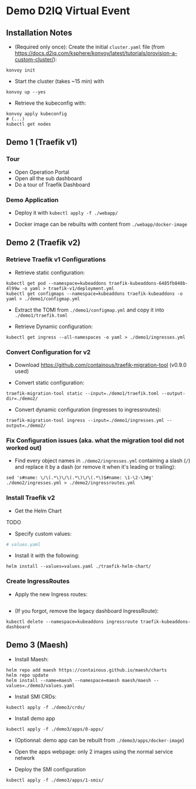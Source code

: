 
# Demo D2IQ Virtual Event

## Installation Notes

* (Required only once): Create the initial `cluster.yaml` file
(from <https://docs.d2iq.com/ksphere/konvoy/latest/tutorials/provision-a-custom-cluster/>):

```shell
konvoy init
```

* Start the cluster (takes ~15 min) with

```shell
konvoy up --yes
```

* Retrieve the kubeconfig with:

```shell
konvoy apply kubeconfig
# (...)
kubectl get nodes
```

## Demo 1 (Traefik v1)

### Tour

* Open Operation Portal
* Open all the sub dashboard
* Do a tour of Traefik Dashboard

### Demo Application

* Deploy it with `kubectl apply -f ./webapp/`

* Docker image can be rebuilts with content from `./webapp/docker-image`

## Demo 2 (Traefik v2)

### Retrieve Traefik v1 Configurations

* Retrieve static configuration:

```shell
kubectl get pod --namespace=kubeaddons traefik-kubeaddons-6485fb848b-4l99w -o yaml > traefik-v1/deployment.yml
kubectl get configmaps --namespace=kubeaddons traefik-kubeaddons -o yaml > ./demo1/configmap.yml
```

* Extract the TOMl from `./demo1/configmap.yml` and copy it into `./demo1/traefik.toml`

* Retrieve Dynamic configuration:

```shell
kubectl get ingress --all-namespaces -o yaml > ./demo1/ingresses.yml
```

### Convert Configuration for v2

* Download <https://github.com/containous/traefik-migration-tool> (v0.9.0 used)

* Convert static configuration:

```shell
traefik-migration-tool static --input=./demo1/traefik.toml --output-dir=./demo2/
```

* Convert dynamic configuration (ingresses to ingressroutes):

```shell
traefik-migration-tool ingress --input=./demo1/ingresses.yml --output=./demo2/
```

### Fix Configuration issues (aka. what the migration tool did not worked out)

* Find every object names in `./demo2/ingresses.yml` containing a slash (`/`) and replace it by a dash (or remove it when it's leading or trailing):

```shell
sed 's#name: \/\(.*\)\/\(.*\)\/\(.*\)$#name: \1-\2-\3#g' ./demo2/ingresses.yml > ./demo2/ingressroutes.yml
```

### Install Traefik v2

* Get the Helm Chart

TODO

* Specify custom values:

```yml
# values.yaml
```

* Install it with the following:

```shell
helm install --values=values.yaml ./traefik-helm-chart/
```

### Create IngressRoutes

* Apply the new Ingress routes:

```shell

```

* (If you forgot, remove the legacy dashboard IngressRoute):

```shell
kubectl delete --namespace=kubeaddons ingressroute traefik-kubeaddons-dashboard
```

## Demo 3 (Maesh)

* Install Maesh:

```shell
helm repo add maesh https://containous.github.io/maesh/charts
helm repo update
helm install --name=maesh --namespace=maesh maesh/maesh --values=./demo3/values.yaml
```

* Install SMI CRDs:

```shell
kubectl apply -f ./demo3/crds/
```

* Install demo app

```shell
kubectl apply -f ./demo3/apps/0-apps/
```

* (Optionnal: demo app can be rebuilt from `./demo3/apps/docker-image`)

* Open the apps webpage: only 2 images using the normal service network

* Deploy the SMI configuration

```shell
kubectl apply -f ./demo3/apps/1-smis/
```
